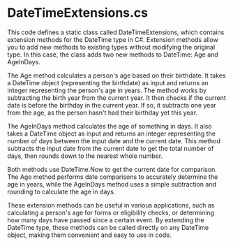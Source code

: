 # DateTimeExtensions.cs

This code defines a static class called DateTimeExtensions, which contains extension methods for the DateTime type in C#. Extension methods allow you to add new methods to existing types without modifying the original type. In this case, the class adds two new methods to DateTime: Age and AgeInDays.

The Age method calculates a person's age based on their birthdate. It takes a DateTime object (representing the birthdate) as input and returns an integer representing the person's age in years. The method works by subtracting the birth year from the current year. It then checks if the current date is before the birthday in the current year. If so, it subtracts one year from the age, as the person hasn't had their birthday yet this year.

The AgeInDays method calculates the age of something in days. It also takes a DateTime object as input and returns an integer representing the number of days between the input date and the current date. This method subtracts the input date from the current date to get the total number of days, then rounds down to the nearest whole number.

Both methods use DateTime.Now to get the current date for comparison. The Age method performs date comparisons to accurately determine the age in years, while the AgeInDays method uses a simple subtraction and rounding to calculate the age in days.

These extension methods can be useful in various applications, such as calculating a person's age for forms or eligibility checks, or determining how many days have passed since a certain event. By extending the DateTime type, these methods can be called directly on any DateTime object, making them convenient and easy to use in code.